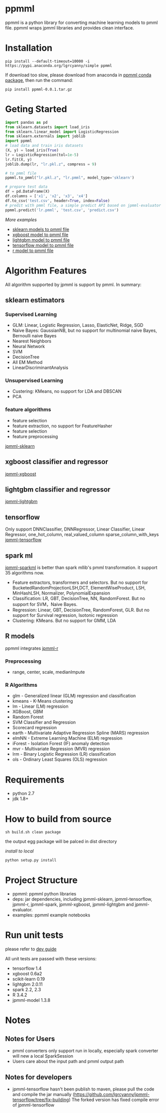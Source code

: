 # ppmml
ppmml is a python library for converting machine learning models to pmml file. ppmml wraps jpmml libraries and provides clean interface.

# Installation
```shell
pip install --default-timeout=10000 -i https://pypi.anaconda.org/lgrcyanny/simple ppmml
```
If download too slow, please download from anaconda in [ppmml conda package](https://anaconda.org/lgrcyanny/ppmml), then run the command:
```
pip install ppmml-0.0.1.tar.gz
```

# Geting Started
```python
import pandas as pd
from sklearn.datasets import load_iris
from sklearn.linear_model import LogisticRegression
from sklearn.externals import joblib
import ppmml
# load data and train iris datasets
(X, y) = load_iris(True)
lr = LogisticRegression(tol=1e-5)
lr.fit(X, y)
joblib.dump(lr, "lr.pkl.z", compress = 9)

# to pmml file
ppmml.to_pmml("lr.pkl.z", "lr.pmml", model_type='sklearn')

# prepare test data
df = pd.DataFrame(X)
df.columns = ['x1', 'x2', 'x3', 'x4']
df.to_csv('test.csv', header=True, index=False)
# predit with pmml file, a simple predict API based on jpmml-evaluator
ppmml.predict('lr.pmml', 'test.csv', 'predict.csv')
```

*More examples*
- [sklearn models to pmml file](https://github.com/lgrcyanny/ppmml/blob/master/examples/notebooks/ppmml_sklearn_examples.ipynb)
- [xgboost model to pmml file](https://github.com/lgrcyanny/ppmml/blob/master/examples/notebooks/ppmml_sklearn_examples.ipynb)
- [lightgbm model to pmml file](https://github.com/lgrcyanny/ppmml/blob/master/examples/notebooks/ppmml_lightgbm_example.ipynb)
- [tensorflow model to pmml file](https://github.com/lgrcyanny/ppmml/blob/master/examples/notebooks/ppmml_tensorflow_example.ipynb)
- [r model to pmml file](https://github.com/lgrcyanny/ppmml/blob/master/examples/notebooks/ppmml_r_example.ipynb)

# Algorithm Features
All algorithm supported by jpmml is support by pmml. In summary:
## sklearn estimators

### Supervised Learning
* GLM: Linear, Logistic Regression, Lasso, ElasticNet, Ridge, SGD
* Naive Bayes: GaussianNB, but no support for multinomial naive Bayes, Bernoulli naive Bayes
* Nearest Neighbors
* Neural Network
* SVM
* DecisionTree
* All EM Method
* LinearDiscriminantAnalysis

### Unsupervised Learning
* Custering: KMeans, no support for LDA and DBSCAN
* PCA

### feature algorithms
* feature selection
* feature extraction, no support for FeatureHasher
* feature selection
* feature preprocessing

[jpmml-sklearn](https://github.com/jpmml/jpmml-sklearn )

## xgboost classifier and regressor
[jpmml-xgboost](https://github.com/jpmml/jpmml-xgboost)

## lightgbm classifier and regressor
[jpmml-lightgbm](https://github.com/jpmml/jpmml-lightgbm)

## tensorflow
Only support DNNClassifier, DNNRegressor, Linear Classifier, Linear Regressor, one_hot_column, real_valued_column
sparse_column_with_keys
[jpmml-tensorflow](https://github.com/jpmml/jpmml-tensorflow)

## spark ml
[jpmml-sparkml](https://github.com/jpmml/jpmml-sparkml) is better than spark mllib's pmml transformation. it support 35 algorithms now.
- Feature extractors, transformers and selectors. But no support for BucketedRandomProjectionLSH,DCT, ElementWiseProduct, LSH, MinHashLSH, Normalizer, PolynomialExpansion
- Classification: LR, GBT, DecisionTree, NN, RandomForest. But no support for SVM，Naive Bayes.
- Regression: Linear, GBT, DecisionTree, RandomForest, GLR. But no support for Survival regression, Isotonic regression
- Clustering: KMeans. But no support for GMM, LDA

## R models
ppmml integrates [jpmml-r](https://github.com/jpmml/jpmml-r)
### Preprocessing
* range, center, scale, medianImpute

### R Algorithms
* glm - Generalized linear (GLM) regression and classification
* kmeans - K-Means clustering
* lm - Linear (LM) regression
* XGBoost, GBM
* Random Forest
* SVM Classifier and Regression
* Scorecard regression
* earth - Multivariate Adaptive Regression Spline (MARS) regression
* elmNN - Extreme Learning Machine (ELM) regression
* iForest - Isolation Forest (IF) anomaly detection
* mvr - Multivariate Regression (MVR) regression
* lrm - Binary Logistic Regression (LR) classification
* ols - Ordinary Least Squares (OLS) regression

# Requirements
- python 2.7
- jdk 1.8+

# How to build from source
```shell
sh build.sh clean package
```
the output egg package will be palced in dist directory

*install to local*
```
python setup.py install
```

# Project Structure
- ppmml: ppmml python libraries
- deps:  jar dependencies, including jpmml-sklearn, jpmml-tensorflow, jpmml-r, jpmml-spark, jpmml-xgboost, jpmml-lightgbm and jpmml-evaluator.
- examples: ppmml example notebooks

# Run unit tests
please refer to [dev guide](https://github.com/lgrcyanny/ppmml/tree/master/dev)

All unit tests are passed with these versions:
- tensorflow 1.4
- xgboost 0.6a2
- scikit-learn 0.19
- lightgbm 2.0.11
- spark 2.2, 2.3
- R 3.4.2
- jpmml-model 1.3.8

# Notes
## Notes for Users
- pmml converters only support run in locally, especially spark converter will new a local SparkSession
- Users care about the input path and pmml output path

## Notes for developers
- jpmml-tensorflow hasn't been publish to maven, please pull the code and compile the jar manually
(https://github.com/lgrcyanny/jpmml-tensorflow/tree/fix-building)
The forked version has fixed compile error of jpmml-tensorflow
